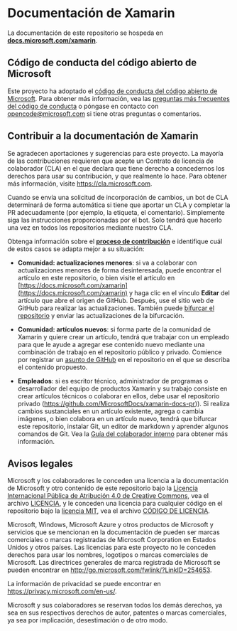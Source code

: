 # <a name="xamarin-documentation"></a>Documentación de Xamarin

La documentación de este repositorio se hospeda en [**docs.microsoft.com/xamarin**](https://docs.microsoft.com/xamarin).

## <a name="microsoft-open-source-code-of-conduct"></a>Código de conducta del código abierto de Microsoft

Este proyecto ha adoptado el [código de conducta del código abierto de Microsoft](https://opensource.microsoft.com/codeofconduct/).
Para obtener más información, vea las [preguntas más frecuentes del código de conducta](https://opensource.microsoft.com/codeofconduct/faq/) o póngase en contacto con [opencode@microsoft.com](mailto:opencode@microsoft.com) si tiene otras preguntas o comentarios.

## <a name="contribute-to-xamarin-documentation"></a>Contribuir a la documentación de Xamarin

Se agradecen aportaciones y sugerencias para este proyecto.  La mayoría de las contribuciones requieren que acepte un Contrato de licencia de colaborador (CLA) en el que declara que tiene derecho a concedernos los derechos para usar su contribución, y que realmente lo hace. Para obtener más información, visite https://cla.microsoft.com.

Cuando se envía una solicitud de incorporación de cambios, un bot de CLA determinará de forma automática si tiene que aportar un CLA y completar la PR adecuadamente (por ejemplo, la etiqueta, el comentario). Simplemente siga las instrucciones proporcionadas por el bot. Solo tendrá que hacerlo una vez en todos los repositorios mediante nuestro CLA.

Obtenga información sobre el [**proceso de contribución**](CONTRIBUTING.md) e identifique cuál de estos casos se adapta mejor a su situación:

* **Comunidad: actualizaciones menores**: si va a colaborar con actualizaciones menores de forma desinteresada, puede encontrar el artículo en este repositorio, o bien visite el artículo en [https://docs.microsoft.com/xamarin](https://docs.microsoft.com/xamarin) y haga clic en el vínculo **Editar** del artículo que abre el origen de GitHub. Después, use el sitio web de GitHub para realizar las actualizaciones. También puede [bifurcar el repositorio](CONTRIBUTING.md) y enviar las actualizaciones de la bifurcación.

* **Comunidad: artículos nuevos**: si forma parte de la comunidad de Xamarin y quiere crear un artículo, tendrá que trabajar con un empleado para que le ayude a agregar ese contenido nuevo mediante una combinación de trabajo en el repositorio público y privado. Comience por registrar un [asunto de GitHub](https://github.com/MicrosoftDocs/xamarin-docs/issues) en el repositorio en el que se describa el contenido propuesto.

* **Empleados**: si es escritor técnico, administrador de programas o desarrollador del equipo de productos Xamarin y su trabajo consiste en crear artículos técnicos o colaborar en ellos, debe usar el repositorio privado (https://github.com/MicrosoftDocs/xamarin-docs-pr)). Si realiza cambios sustanciales en un artículo existente, agrega o cambia imágenes, o bien colabora en un artículo nuevo, tendrá que bifurcar este repositorio, instalar Git, un editor de markdown y aprender algunos comandos de Git. Vea la [Guía del colaborador interno](https://review.docs.microsoft.com/help/contribute/?branch=master) para obtener más información.

## <a name="legal-notices"></a>Avisos legales

Microsoft y los colaboradores le conceden una licencia a la documentación de Microsoft y otro contenido de este repositorio bajo la [Licencia Internacional Pública de Atribución 4.0 de Creative Commons](https://creativecommons.org/licenses/by/4.0/legalcode), vea el archivo [LICENCIA](LICENSE), y le conceden una licencia para cualquier código en el repositorio bajo la [licencia MIT](https://opensource.org/licenses/MIT), vea el archivo [CÓDIGO DE LICENCIA](LICENSE-CODE).

Microsoft, Windows, Microsoft Azure y otros productos de Microsoft y servicios que se mencionan en la documentación de pueden ser marcas comerciales o marcas registradas de Microsoft Corporation en Estados Unidos y otros países.
Las licencias para este proyecto no le conceden derechos para usar los nombres, logotipos o marcas comerciales de Microsoft.
Las directrices generales de marca registrada de Microsoft se pueden encontrar en http://go.microsoft.com/fwlink/?LinkID=254653.

La información de privacidad se puede encontrar en https://privacy.microsoft.com/en-us/.

Microsoft y sus colaboradores se reservan todos los demás derechos, ya sea en sus respectivos derechos de autor, patentes o marcas comerciales, ya sea por implicación, desestimación o de otro modo.
